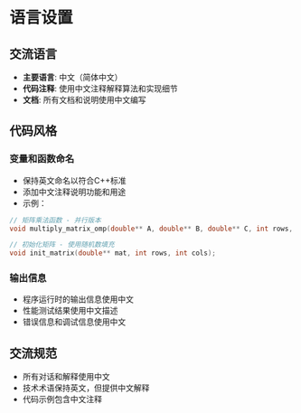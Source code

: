 # 语言设置

## 交流语言

- **主要语言**: 中文（简体中文）
- **代码注释**: 使用中文注释解释算法和实现细节
- **文档**: 所有文档和说明使用中文编写

## 代码风格

### 变量和函数命名
- 保持英文命名以符合C++标准
- 添加中文注释说明功能和用途
- 示例：
```cpp
// 矩阵乘法函数 - 并行版本
void multiply_matrix_omp(double** A, double** B, double** C, int rows, int cols);

// 初始化矩阵 - 使用随机数填充
void init_matrix(double** mat, int rows, int cols);
```

### 输出信息
- 程序运行时的输出信息使用中文
- 性能测试结果使用中文描述
- 错误信息和调试信息使用中文

## 交流规范

- 所有对话和解释使用中文
- 技术术语保持英文，但提供中文解释
- 代码示例包含中文注释